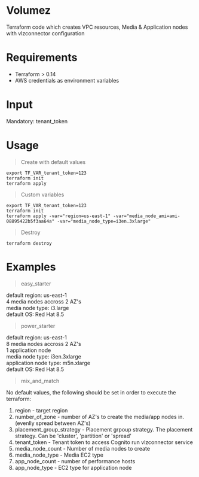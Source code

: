 # Volumez

Terraform code which creates VPC resources, Media & Application nodes with vlzconnector configuration

# Requirements
* Terraform > 0.14  
* AWS credentials as environment variables 

# Input
Mandatory: tenant_token 

# Usage 
> Create with default values
```
export TF_VAR_tenant_token=123
terraform init
terraform apply
```

> Custom variables
```
export TF_VAR_tenant_token=123
terraform init
terraform apply -var="region=us-east-1" -var="media_node_ami=ami-08895422b5f3aa64a" -var="media_node_type=i3en.3xlarge"
```

> Destroy
```
terraform destroy
```

# Examples
> easy_starter

default region: us-east-1  
4 media nodes accross 2 AZ's  
media node type: i3.large  
default OS: Red Hat 8.5  

> power_starter

default region: us-east-1  
8 media nodes accross 2 AZ's  
1 application node  
media node type: i3en.3xlarge  
application node type: m5n.xlarge  
default OS: Red Hat 8.5  

> mix_and_match

No default values, the following should be set in order to execute the terraform:
1. region                   - target region
2. number_of_zone           - number of AZ's to create the media/app nodes in. (evenlly spread between AZ's)
3. placement_group_strategy - Placement grpoup strategy. The placement strategy. Can be 'cluster', 'partition' or 'spread'
4. tenant_token             - Tenant token to access Cognito run vlzconnector service
5. media_node_count         - Number of media nodes to create
6. media_node_type          - Media EC2 type
7. app_node_count           - number of performance hosts
8. app_node_type            - EC2 type for application node
